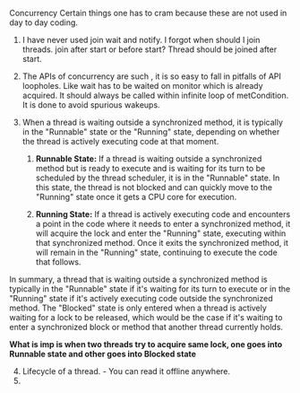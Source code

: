 Concurrency
Certain things one has to cram because these are not used in day to day coding.
1. I have never used join wait and notify.
   I forgot when should I join threads. join after start or before start?
    Thread should be joined after start.

2. The APIs of concurrency are such , it is so easy to fall in pitfalls of API loopholes.
   Like wait has to be waited on monitor which is already acquired.
    It should always be called within infinite loop of metCondition.
   It is done to avoid spurious wakeups.

3. When a thread is waiting outside a synchronized method, it is typically in the "Runnable" state or the "Running" state, depending on whether the thread is actively executing code at that moment.

   1. **Runnable State:** If a thread is waiting outside a synchronized method but is ready to execute and is waiting for its turn to be scheduled by the thread scheduler, it is in the "Runnable" state. In this state, the thread is not blocked and can quickly move to the "Running" state once it gets a CPU core for execution.

   2. **Running State:** If a thread is actively executing code and encounters a point in the code where it needs to enter a synchronized method, it will acquire the lock and enter the "Running" state, executing within that synchronized method. Once it exits the synchronized method, it will remain in the "Running" state, continuing to execute the code that follows.

In summary, a thread that is waiting outside a synchronized method is typically in the "Runnable" state if it's waiting for its turn to execute or in the "Running" state if it's actively executing code outside the synchronized method. The "Blocked" state is only entered when a thread is actively waiting for a lock to be released, which would be the case if it's waiting to enter a synchronized block or method that another thread currently holds.

   **What is imp is when two threads try to acquire same lock, one goes into Runnable state and other goes into Blocked state**

4. Lifecycle of a thread. - You can read it offline anywhere.
5. 
